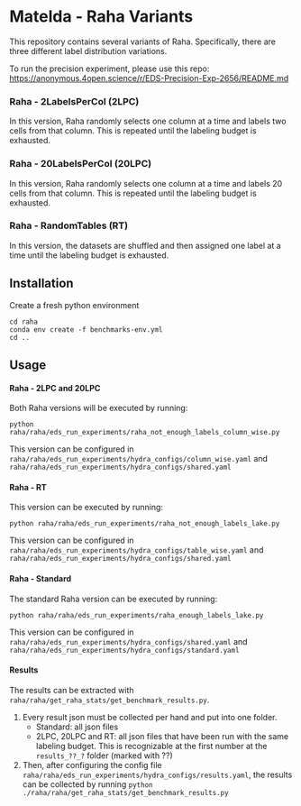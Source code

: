 # Matelda - Raha Variants
This repository contains several variants of Raha. Specifically, there are three different label distribution variations.

To run the precision experiment, please use this repo: https://anonymous.4open.science/r/EDS-Precision-Exp-2656/README.md

### Raha - 2LabelsPerCol (2LPC)
In this version, Raha randomly selects one column at a time and labels two cells from that column. 
This is repeated until the labeling budget is exhausted.

### Raha - 20LabelsPerCol (20LPC)
In this version, Raha randomly selects one column at a time and labels 20 cells from that column.
This is repeated until the labeling budget is exhausted.
### Raha - RandomTables (RT)
In this version, the datasets are shuffled and then assigned one label at a time until the labeling budget is exhausted.


## Installation
Create a fresh python environment
```shell
cd raha
conda env create -f benchmarks-env.yml
cd ..
```
## Usage
#### Raha - 2LPC and 20LPC
Both Raha versions will be executed by running:

``python raha/raha/eds_run_experiments/raha_not_enough_labels_column_wise.py``

This version can be configured in ``raha/raha/eds_run_experiments/hydra_configs/column_wise.yaml`` and 
``raha/raha/eds_run_experiments/hydra_configs/shared.yaml``
#### Raha - RT
This version can be executed by running:

``python raha/raha/eds_run_experiments/raha_not_enough_labels_lake.py``

This version can be configured in ``raha/raha/eds_run_experiments/hydra_configs/table_wise.yaml`` and 
``raha/raha/eds_run_experiments/hydra_configs/shared.yaml``
#### Raha - Standard
The standard Raha version can be executed by running:

``python raha/raha/eds_run_experiments/raha_enough_labels_lake.py``

This version can be configured in ``raha/raha/eds_run_experiments/hydra_configs/shared.yaml`` and 
``raha/raha/eds_run_experiments/hydra_configs/standard.yaml``

#### Results
The results can be extracted with ``raha/raha/get_raha_stats/get_benchmark_results.py``. 

1. Every result json must be collected per hand and put into one folder.
   - Standard: all json files
   - 2LPC, 20LPC and RT: all json files that have been run with the same labeling budget. This is recognizable at the 
   first number at the ``results_??_?`` folder (marked with ??)
2. Then, after configuring the config file ``raha/raha/eds_run_experiments/hydra_configs/results.yaml``, the results can be collected by running
``python ./raha/raha/get_raha_stats/get_benchmark_results.py``
